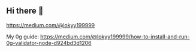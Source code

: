 ## Hi there 👋

https://medium.com/@lokyy199999

My 0g guide: https://medium.com/@lokyy199999/how-to-install-and-run-0g-validator-node-d924bd3d1206
